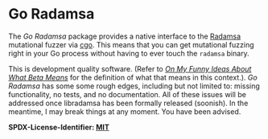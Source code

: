 # Go Radamsa

The _Go Radamsa_ package provides a native interface to the [Radamsa](https://gitlab.com/akihe/radamsa) mutational fuzzer via [cgo](https://golang.org/cmd/cgo/). This means that you can get mutational fuzzing right in your Go process without having to ever touch the `radamsa` binary.

This is development quality software. (Refer to _[On My Funny Ideas About What Beta Means](https://inessential.com/2019/09/02/on_my_funny_ideas_about_what_beta_means)_ for the definition of what that means in this context.). _Go Radamsa_ has some some rough edges, including but not limited to: missing functionality, no tests, and no documentation. All of these issues will be addressed once libradamsa has been formally released (soonish). In the meantime, I may break things at any moment. You have been advised.

**SPDX-License-Identifier: [MIT](https://spdx.org/licenses/MIT)**
